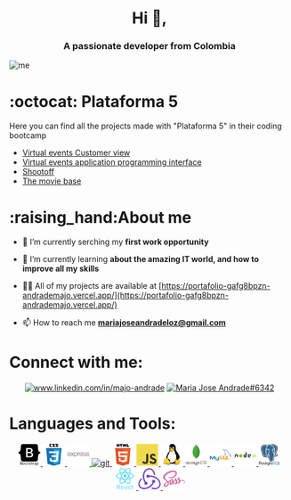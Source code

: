 <h1 align="center">Hi 👋,</h1>
<h3 align="center">A passionate developer from Colombia</h3>

![me](https://user-images.githubusercontent.com/101062799/190705281-f2c19cdd-1a48-4214-8c07-12ef1d42b810.png)


<h1 align="left">:octocat: Plataforma 5</h1>
Here you can find all the projects made with "Plataforma 5" in their coding bootcamp

- [Virtual events Customer view](https://github.com/marshelaillon/tonic3-client)
- [Virtual events application programming interface](https://github.com/marshelaillon/tonic3-api)
- [Shootoff](https://github.com/pablobarreiro/shootoff)
- [The movie base](https://github.com/andradeMajo/theMovieBase)
  
  

<h1 align="left">:raising_hand:About me</h1>

- 🔭 I’m currently serching my **first work opportunity**

- 🌱 I’m currently learning **about the amazing IT world, and how to improve all my skills**

- 👨‍💻 All of my projects are available at [https://portafolio-gafg8bpzn-andrademajo.vercel.app/](https://portafolio-gafg8bpzn-andrademajo.vercel.app/)

- 📫 How to reach me **mariajoseandradeloz@gmail.com**

<h1 align="left">Connect with me:</h1>
<p align="center">
<a href="https://linkedin.com/in/www.linkedin.com/in/majo-andrade" target="blank"><img align="center" src="https://raw.githubusercontent.com/rahuldkjain/github-profile-readme-generator/master/src/images/icons/Social/linked-in-alt.svg" alt="www.linkedin.com/in/majo-andrade" height="30" width="40" /></a>
<a href="https://discord.gg/Maria Jose Andrade#6342" target="blank"><img align="center" src="https://raw.githubusercontent.com/rahuldkjain/github-profile-readme-generator/master/src/images/icons/Social/discord.svg" alt="Maria Jose Andrade#6342" height="30" width="40" /></a>
</p>

<h1 align="left">Languages and Tools:</h1>
<p align="center"> <a href="https://getbootstrap.com" target="_blank" rel="noreferrer"> <img src="https://raw.githubusercontent.com/devicons/devicon/master/icons/bootstrap/bootstrap-plain-wordmark.svg" alt="bootstrap" width="40" height="40"/> </a> <a href="https://www.w3schools.com/css/" target="_blank" rel="noreferrer"> <img src="https://raw.githubusercontent.com/devicons/devicon/master/icons/css3/css3-original-wordmark.svg" alt="css3" width="40" height="40"/> </a> <a href="https://expressjs.com" target="_blank" rel="noreferrer"> <img src="https://raw.githubusercontent.com/devicons/devicon/master/icons/express/express-original-wordmark.svg" alt="express" width="40" height="40"/> </a> <a href="https://git-scm.com/" target="_blank" rel="noreferrer"> <img src="https://www.vectorlogo.zone/logos/git-scm/git-scm-icon.svg" alt="git" width="40" height="40"/> </a> <a href="https://www.w3.org/html/" target="_blank" rel="noreferrer"> <img src="https://raw.githubusercontent.com/devicons/devicon/master/icons/html5/html5-original-wordmark.svg" alt="html5" width="40" height="40"/> </a> <a href="https://developer.mozilla.org/en-US/docs/Web/JavaScript" target="_blank" rel="noreferrer"> <img src="https://raw.githubusercontent.com/devicons/devicon/master/icons/javascript/javascript-original.svg" alt="javascript" width="40" height="40"/> </a> <a href="https://www.linux.org/" target="_blank" rel="noreferrer"> <img src="https://raw.githubusercontent.com/devicons/devicon/master/icons/linux/linux-original.svg" alt="linux" width="40" height="40"/> </a> <a href="https://www.mongodb.com/" target="_blank" rel="noreferrer"> <img src="https://raw.githubusercontent.com/devicons/devicon/master/icons/mongodb/mongodb-original-wordmark.svg" alt="mongodb" width="40" height="40"/> </a> <a href="https://www.mysql.com/" target="_blank" rel="noreferrer"> <img src="https://raw.githubusercontent.com/devicons/devicon/master/icons/mysql/mysql-original-wordmark.svg" alt="mysql" width="40" height="40"/> </a> <a href="https://nodejs.org" target="_blank" rel="noreferrer"> <img src="https://raw.githubusercontent.com/devicons/devicon/master/icons/nodejs/nodejs-original-wordmark.svg" alt="nodejs" width="40" height="40"/> </a> <a href="https://www.postgresql.org" target="_blank" rel="noreferrer"> <img src="https://raw.githubusercontent.com/devicons/devicon/master/icons/postgresql/postgresql-original-wordmark.svg" alt="postgresql" width="40" height="40"/> </a> <a href="https://reactjs.org/" target="_blank" rel="noreferrer"> <img src="https://raw.githubusercontent.com/devicons/devicon/master/icons/react/react-original-wordmark.svg" alt="react" width="40" height="40"/> </a> <a href="https://redux.js.org" target="_blank" rel="noreferrer"> <img src="https://raw.githubusercontent.com/devicons/devicon/master/icons/redux/redux-original.svg" alt="redux" width="40" height="40"/> </a> <a href="https://sass-lang.com" target="_blank" rel="noreferrer"> <img src="https://raw.githubusercontent.com/devicons/devicon/master/icons/sass/sass-original.svg" alt="sass" width="40" height="40"/> </a> </p>
